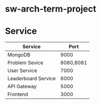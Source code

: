 # sw-arch-term-project

# Service

| Service                    |          Port           |
| -------------------------- | ----------------------- |
| MongoDB                    |          9000           |
| Problem Sevice             |        8080,8081        |
| User Service               |          7000           |
| Leaderboard Service        |          6000           |
| API Gateway                |          5000           |
| Frontend                   |          3000           |
